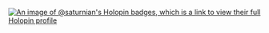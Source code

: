 [![An image of @saturnian's Holopin badges, which is a link to view their full Holopin profile](https://holopin.me/saturnian)](https://holopin.io/@saturnian)
<!---
GnautSpace/GnautSpace is a ✨ special ✨ repository because its `README.md` (this file) appears on your GitHub profile.
You can click the Preview link to take a look at your changes.
--->
